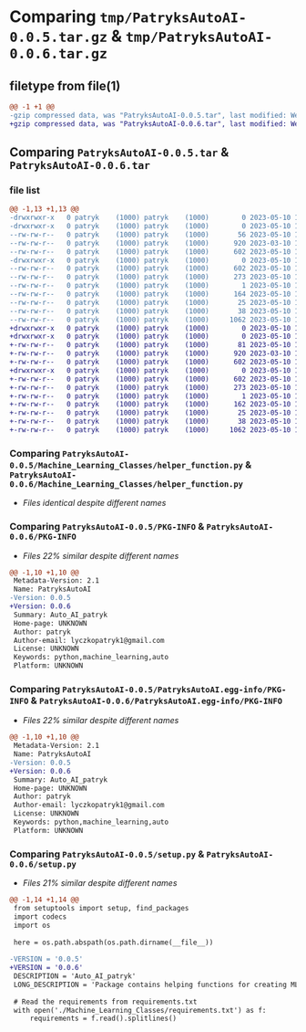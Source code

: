 # Comparing `tmp/PatryksAutoAI-0.0.5.tar.gz` & `tmp/PatryksAutoAI-0.0.6.tar.gz`

## filetype from file(1)

```diff
@@ -1 +1 @@
-gzip compressed data, was "PatryksAutoAI-0.0.5.tar", last modified: Wed May 10 16:08:39 2023, max compression
+gzip compressed data, was "PatryksAutoAI-0.0.6.tar", last modified: Wed May 10 16:25:22 2023, max compression
```

## Comparing `PatryksAutoAI-0.0.5.tar` & `PatryksAutoAI-0.0.6.tar`

### file list

```diff
@@ -1,13 +1,13 @@
-drwxrwxr-x   0 patryk    (1000) patryk    (1000)        0 2023-05-10 16:08:39.249589 PatryksAutoAI-0.0.5/
-drwxrwxr-x   0 patryk    (1000) patryk    (1000)        0 2023-05-10 16:08:39.249589 PatryksAutoAI-0.0.5/Machine_Learning_Classes/
--rw-rw-r--   0 patryk    (1000) patryk    (1000)       56 2023-05-10 15:24:32.000000 PatryksAutoAI-0.0.5/Machine_Learning_Classes/__init__.py
--rw-rw-r--   0 patryk    (1000) patryk    (1000)      920 2023-03-10 12:07:04.000000 PatryksAutoAI-0.0.5/Machine_Learning_Classes/helper_function.py
--rw-rw-r--   0 patryk    (1000) patryk    (1000)      602 2023-05-10 16:08:39.249589 PatryksAutoAI-0.0.5/PKG-INFO
-drwxrwxr-x   0 patryk    (1000) patryk    (1000)        0 2023-05-10 16:08:39.249589 PatryksAutoAI-0.0.5/PatryksAutoAI.egg-info/
--rw-rw-r--   0 patryk    (1000) patryk    (1000)      602 2023-05-10 16:08:39.000000 PatryksAutoAI-0.0.5/PatryksAutoAI.egg-info/PKG-INFO
--rw-rw-r--   0 patryk    (1000) patryk    (1000)      273 2023-05-10 16:08:39.000000 PatryksAutoAI-0.0.5/PatryksAutoAI.egg-info/SOURCES.txt
--rw-rw-r--   0 patryk    (1000) patryk    (1000)        1 2023-05-10 16:08:39.000000 PatryksAutoAI-0.0.5/PatryksAutoAI.egg-info/dependency_links.txt
--rw-rw-r--   0 patryk    (1000) patryk    (1000)      164 2023-05-10 16:08:39.000000 PatryksAutoAI-0.0.5/PatryksAutoAI.egg-info/requires.txt
--rw-rw-r--   0 patryk    (1000) patryk    (1000)       25 2023-05-10 16:08:39.000000 PatryksAutoAI-0.0.5/PatryksAutoAI.egg-info/top_level.txt
--rw-rw-r--   0 patryk    (1000) patryk    (1000)       38 2023-05-10 16:08:39.249589 PatryksAutoAI-0.0.5/setup.cfg
--rw-rw-r--   0 patryk    (1000) patryk    (1000)     1062 2023-05-10 16:08:28.000000 PatryksAutoAI-0.0.5/setup.py
+drwxrwxr-x   0 patryk    (1000) patryk    (1000)        0 2023-05-10 16:25:22.086462 PatryksAutoAI-0.0.6/
+drwxrwxr-x   0 patryk    (1000) patryk    (1000)        0 2023-05-10 16:25:22.086462 PatryksAutoAI-0.0.6/Machine_Learning_Classes/
+-rw-rw-r--   0 patryk    (1000) patryk    (1000)       81 2023-05-10 16:24:53.000000 PatryksAutoAI-0.0.6/Machine_Learning_Classes/__init__.py
+-rw-rw-r--   0 patryk    (1000) patryk    (1000)      920 2023-03-10 12:07:04.000000 PatryksAutoAI-0.0.6/Machine_Learning_Classes/helper_function.py
+-rw-rw-r--   0 patryk    (1000) patryk    (1000)      602 2023-05-10 16:25:22.086462 PatryksAutoAI-0.0.6/PKG-INFO
+drwxrwxr-x   0 patryk    (1000) patryk    (1000)        0 2023-05-10 16:25:22.086462 PatryksAutoAI-0.0.6/PatryksAutoAI.egg-info/
+-rw-rw-r--   0 patryk    (1000) patryk    (1000)      602 2023-05-10 16:25:22.000000 PatryksAutoAI-0.0.6/PatryksAutoAI.egg-info/PKG-INFO
+-rw-rw-r--   0 patryk    (1000) patryk    (1000)      273 2023-05-10 16:25:22.000000 PatryksAutoAI-0.0.6/PatryksAutoAI.egg-info/SOURCES.txt
+-rw-rw-r--   0 patryk    (1000) patryk    (1000)        1 2023-05-10 16:25:22.000000 PatryksAutoAI-0.0.6/PatryksAutoAI.egg-info/dependency_links.txt
+-rw-rw-r--   0 patryk    (1000) patryk    (1000)      162 2023-05-10 16:25:22.000000 PatryksAutoAI-0.0.6/PatryksAutoAI.egg-info/requires.txt
+-rw-rw-r--   0 patryk    (1000) patryk    (1000)       25 2023-05-10 16:25:22.000000 PatryksAutoAI-0.0.6/PatryksAutoAI.egg-info/top_level.txt
+-rw-rw-r--   0 patryk    (1000) patryk    (1000)       38 2023-05-10 16:25:22.086462 PatryksAutoAI-0.0.6/setup.cfg
+-rw-rw-r--   0 patryk    (1000) patryk    (1000)     1062 2023-05-10 16:24:47.000000 PatryksAutoAI-0.0.6/setup.py
```

### Comparing `PatryksAutoAI-0.0.5/Machine_Learning_Classes/helper_function.py` & `PatryksAutoAI-0.0.6/Machine_Learning_Classes/helper_function.py`

 * *Files identical despite different names*

### Comparing `PatryksAutoAI-0.0.5/PKG-INFO` & `PatryksAutoAI-0.0.6/PKG-INFO`

 * *Files 22% similar despite different names*

```diff
@@ -1,10 +1,10 @@
 Metadata-Version: 2.1
 Name: PatryksAutoAI
-Version: 0.0.5
+Version: 0.0.6
 Summary: Auto_AI_patryk
 Home-page: UNKNOWN
 Author: patryk
 Author-email: lyczkopatryk1@gmail.com
 License: UNKNOWN
 Keywords: python,machine_learning,auto
 Platform: UNKNOWN
```

### Comparing `PatryksAutoAI-0.0.5/PatryksAutoAI.egg-info/PKG-INFO` & `PatryksAutoAI-0.0.6/PatryksAutoAI.egg-info/PKG-INFO`

 * *Files 22% similar despite different names*

```diff
@@ -1,10 +1,10 @@
 Metadata-Version: 2.1
 Name: PatryksAutoAI
-Version: 0.0.5
+Version: 0.0.6
 Summary: Auto_AI_patryk
 Home-page: UNKNOWN
 Author: patryk
 Author-email: lyczkopatryk1@gmail.com
 License: UNKNOWN
 Keywords: python,machine_learning,auto
 Platform: UNKNOWN
```

### Comparing `PatryksAutoAI-0.0.5/setup.py` & `PatryksAutoAI-0.0.6/setup.py`

 * *Files 21% similar despite different names*

```diff
@@ -1,14 +1,14 @@
 from setuptools import setup, find_packages
 import codecs
 import os
 
 here = os.path.abspath(os.path.dirname(__file__))
 
-VERSION = '0.0.5'
+VERSION = '0.0.6'
 DESCRIPTION = 'Auto_AI_patryk'
 LONG_DESCRIPTION = 'Package contains helping functions for creating ML models'
 
 # Read the requirements from requirements.txt
 with open('./Machine_Learning_Classes/requirements.txt') as f:
     requirements = f.read().splitlines()
```

